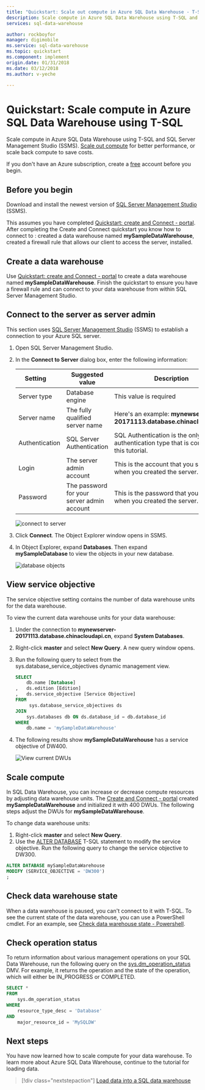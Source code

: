 ```yaml
---
title: "Quickstart: Scale out compute in Azure SQL Data Warehouse - T-SQL | Microsoft Docs"
description: Scale compute in Azure SQL Data Warehouse using T-SQL and SQL Server Management Studio (SSMS). Scale out compute for better performance, or scale back compute to save costs. 
services: sql-data-warehouse

author: rockboyfor
manager: digimobile
ms.service: sql-data-warehouse
ms.topic: quickstart
ms.component: implement
origin.date: 01/31/2018
ms.date: 03/12/2018
ms.author: v-yeche

---
```

# Quickstart: Scale compute in Azure SQL Data Warehouse using T-SQL

Scale compute in Azure SQL Data Warehouse using T-SQL and SQL Server Management Studio (SSMS). [Scale out compute](sql-data-warehouse-manage-compute-overview.md) for better performance, or scale back compute to save costs. 

If you don't have an Azure subscription, create a [free](https://www.azure.cn/pricing/1rmb-trial/) account before you begin.

## Before you begin

Download and install the newest version of [SQL Server Management Studio](https://docs.microsoft.com/sql/ssms/download-sql-server-management-studio-ssms) (SSMS).

This assumes you have completed [Quickstart: create and Connect - portal](create-data-warehouse-portal.md). After completing the Create and Connect quickstart you know how to connect to :
 created a data warehouse named **mySampleDataWarehouse**, created a firewall rule that allows our client to access the server, installed.

## Create a data warehouse

Use [Quickstart: create and Connect - portal](create-data-warehouse-portal.md) to create a data warehouse named **mySampleDataWarehouse**. Finish the quickstart to ensure you have a firewall rule and can connect to your data warehouse from within SQL Server Management Studio.

## Connect to the server as server admin

This section uses [SQL Server Management Studio](https://docs.microsoft.com/sql/ssms/download-sql-server-management-studio-ssms) (SSMS) to establish a connection to your Azure SQL server.

1. Open SQL Server Management Studio.

2. In the **Connect to Server** dialog box, enter the following information:

   | Setting       | Suggested value | Description | 
   | ------------ | ------------------ | ------------------------------------------------- | 
   | Server type | Database engine | This value is required |
   | Server name | The fully qualified server name | Here's an example: **mynewserver-20171113.database.chinacloudapi.cn**. |
   | Authentication | SQL Server Authentication | SQL Authentication is the only authentication type that is configured in this tutorial. |
   | Login | The server admin account | This is the account that you specified when you created the server. |
   | Password | The password for your server admin account | This is the password that you specified when you created the server. |

    ![connect to server](media/load-data-from-azure-blob-storage-using-polybase/connect-to-server.png)

4. Click **Connect**. The Object Explorer window opens in SSMS. 

5. In Object Explorer, expand **Databases**. Then expand **mySampleDatabase** to view the objects in your new database.

    ![database objects](media/create-data-warehouse-portal/connected.png) 

## View service objective
The service objective setting contains the number of data warehouse units for the data warehouse. 

To view the current data warehouse units for your data warehouse:

1. Under the connection to **mynewserver-20171113.database.chinacloudapi.cn**, expand **System Databases**.
2. Right-click **master** and select **New Query**. A new query window opens.
3. Run the following query to select from the sys.database_service_objectives dynamic management view. 

    ```sql
    SELECT
        db.name [Database]
    ,	ds.edition [Edition]
    ,	ds.service_objective [Service Objective]
    FROM
         sys.database_service_objectives ds
    JOIN
        sys.databases db ON ds.database_id = db.database_id
    WHERE 
        db.name = 'mySampleDataWarehouse'
    ```

4. The following results show **mySampleDataWarehouse** has a service objective of DW400. 

    ![View current DWUs](media/quickstart-scale-compute-tsql/view-current-dwu.png)

## Scale compute
In SQL Data Warehouse, you can increase or decrease compute resources by adjusting data warehouse units. The [Create and Connect - portal](create-data-warehouse-portal.md) created **mySampleDataWarehouse** and initialized it with 400 DWUs. The following steps adjust the DWUs for **mySampleDataWarehouse**.

To change data warehouse units:

1. Right-click **master** and select **New Query**.
2. Use the [ALTER DATABASE](https://docs.microsoft.com/sql/t-sql/statements/alter-database-azure-sql-database) T-SQL statement to modify the service objective. Run the following query to change the service objective to DW300. 

```Sql
ALTER DATABASE mySampleDataWarehouse
MODIFY (SERVICE_OBJECTIVE = 'DW300')
;
```

## Check data warehouse state

When a data warehouse is paused, you can't connect to it with T-SQL. To see the current state of the data warehouse, you can use a PowerShell cmdlet. For an example, see [Check data warehouse state - Powershell](quickstart-scale-compute-powershell.md#check-data-warehouse-state). 

## Check operation status

To return information about various management operations on your SQL Data Warehouse, run the following query on the [sys.dm_operation_status](https://docs.microsoft.com/sql/relational-databases/system-dynamic-management-views/sys-dm-operation-status-azure-sql-database) DMV. For example, it returns the operation and the  state of the operation, which will either be IN_PROGRESS or COMPLETED.

```sql
SELECT *
FROM
	sys.dm_operation_status
WHERE
	resource_type_desc = 'Database'
AND 
	major_resource_id = 'MySQLDW'
```

## Next steps
You have now learned how to scale compute for your data warehouse. To learn more about Azure SQL Data Warehouse, continue to the tutorial for loading data.

> [!div class="nextstepaction"]
>[Load data into a SQL data warehouse](load-data-from-azure-blob-storage-using-polybase.md)
<!-- Update_Description: new articles on quickstart scale database with tsql -->
<!--ms.date: 03/12/2018-->